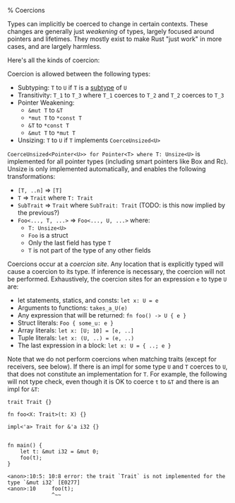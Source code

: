 % Coercions

Types can implicitly be coerced to change in certain contexts. These changes are
generally just *weakening* of types, largely focused around pointers and lifetimes.
They mostly exist to make Rust "just work" in more cases, and are largely harmless.

Here's all the kinds of coercion:


Coercion is allowed between the following types:

* Subtyping: `T` to `U` if `T` is a [subtype](lifetimes.html#subtyping-and-variance)
  of `U`
* Transitivity: `T_1` to `T_3` where `T_1` coerces to `T_2` and `T_2` coerces to `T_3`
* Pointer Weakening:
    * `&mut T` to `&T`
    * `*mut T` to `*const T`
    * `&T` to `*const T`
    * `&mut T` to `*mut T`
* Unsizing: `T` to `U` if `T` implements `CoerceUnsized<U>`

`CoerceUnsized<Pointer<U>> for Pointer<T> where T: Unsize<U>` is implemented
for all pointer types (including smart pointers like Box and Rc). Unsize is
only implemented automatically, and enables the following transformations:

* `[T, ..n]` => `[T]`
* `T` => `Trait` where `T: Trait`
* `SubTrait` => `Trait` where `SubTrait: Trait` (TODO: is this now implied by the previous?)
* `Foo<..., T, ...>` => `Foo<..., U, ...>` where:
    * `T: Unsize<U>`
    * `Foo` is a struct
    * Only the last field has type `T`
    * `T` is not part of the type of any other fields

Coercions occur at a *coercion site*. Any location that is explicitly typed
will cause a coercion to its type. If inference is necessary, the coercion will
not be performed. Exhaustively, the coercion sites for an expression `e` to
type `U` are:

* let statements, statics, and consts: `let x: U = e`
* Arguments to functions: `takes_a_U(e)`
* Any expression that will be returned: `fn foo() -> U { e }`
* Struct literals: `Foo { some_u: e }`
* Array literals: `let x: [U; 10] = [e, ..]`
* Tuple literals: `let x: (U, ..) = (e, ..)`
* The last expression in a block: `let x: U = { ..; e }`

Note that we do not perform coercions when matching traits (except for
receivers, see below). If there is an impl for some type `U` and `T` coerces to
`U`, that does not constitute an implementation for `T`. For example, the
following will not type check, even though it is OK to coerce `t` to `&T` and
there is an impl for `&T`:

```rust,ignore
trait Trait {}

fn foo<X: Trait>(t: X) {}

impl<'a> Trait for &'a i32 {}


fn main() {
    let t: &mut i32 = &mut 0;
    foo(t);
}
```

```text
<anon>:10:5: 10:8 error: the trait `Trait` is not implemented for the type `&mut i32` [E0277]
<anon>:10     foo(t);
              ^~~
```
